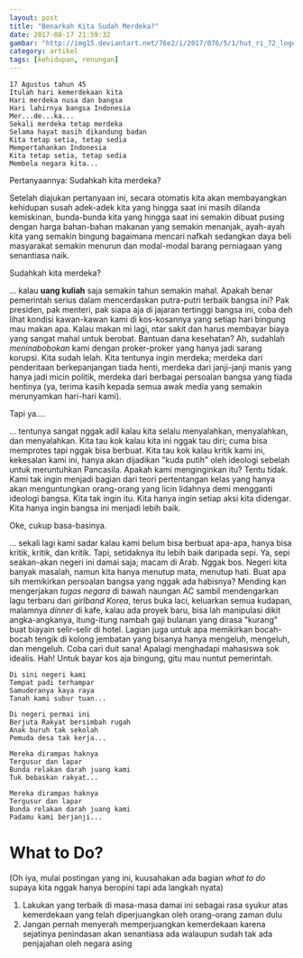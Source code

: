 ```yaml
---
layout: post
title: "Benarkah Kita Sudah Merdeka?"
date: 2017-08-17 21:59:32
gambar: "http://img15.deviantart.net/76e2/i/2017/076/5/1/hut_ri_72_logo__text_indonesia_pasti_bisa__by_imahkudesain-db2oh0g.jpg"
category: artikel
tags: [kehidupan, renungan]
---
```


```teks
17 Agustus tahun 45
Itulah hari kemerdekaan kita
Hari merdeka nusa dan bangsa
Hari lahirnya bangsa Indonesia
Mer...de...ka...
Sekali merdeka tetap merdeka
Selama hayat masih dikandung badan
Kita tetap setia, tetap sedia
Mempertahankan Indonesia
Kita tetap setia, tetap sedia
Membela negara kita...
```

Pertanyaannya: Sudahkah kita merdeka?

Setelah diajukan pertanyaan ini, secara otomatis kita akan membayangkan kehidupan susah adek-adek kita yang hingga saat ini masih dilanda kemiskinan, bunda-bunda kita yang hingga saat ini semakin dibuat pusing dengan harga bahan-bahan makanan yang semakin menanjak, ayah-ayah kita yang semakin bingung bagaimana mencari nafkah sedangkan daya beli masyarakat semakin menurun dan modal-modal barang perniagaan yang senantiasa naik.

Sudahkah kita merdeka?

... kalau __uang kuliah__ saja semakin tahun semakin mahal. Apakah benar pemerintah serius dalam mencerdaskan putra-putri terbaik bangsa ini? Pak presiden, pak menteri, pak siapa aja di jajaran tertinggi bangsa ini, coba deh lihat kondisi kawan-kawan kami di kos-kosannya yang setiap hari bingung mau makan apa. Kalau makan mi lagi, ntar sakit dan harus membayar biaya yang sangat mahal untuk berobat. Bantuan dana kesehatan? Ah, sudahlah _meninabobokan_ kami dengan proker-proker yang hanya jadi sarang korupsi. Kita sudah lelah. Kita tentunya ingin merdeka; merdeka dari penderitaan berkepanjangan tiada henti, merdeka dari janji-janji manis yang hanya jadi micin politik, merdeka dari berbagai persoalan bangsa yang tiada hentinya (ya, terima kasih kepada semua awak media yang semakin merunyamkan hari-hari kami).

Tapi ya....

... tentunya sangat nggak adil kalau kita selalu menyalahkan, menyalahkan, dan menyalahkan. Kita tau kok kalau kita ini nggak tau diri; cuma bisa memprotes tapi nggak bisa berbuat. Kita tau kok kalau kritik kami ini, kekesalan kami ini, hanya akan dijadikan "kuda putih" oleh ideologi sebelah untuk meruntuhkan Pancasila. Apakah kami menginginkan itu? Tentu tidak. Kami tak ingin menjadi bagian dari teori pertentangan kelas yang hanya akan menguntungkan orang-orang yang licin lidahnya demi mengganti ideologi bangsa. Kita tak ingin itu. Kita hanya ingin setiap aksi kita didengar. Kita hanya ingin bangsa ini menjadi lebih baik.

Oke, cukup basa-basinya.

... sekali lagi kami sadar kalau kami belum bisa berbuat apa-apa, hanya bisa kritik, kritik, dan kritik. Tapi, setidaknya itu lebih baik daripada sepi. Ya, sepi seakan-akan negeri ini damai saja; macam di Arab. Nggak bos. Negeri kita banyak masalah, namun kita hanya menutup mata, menutup hati. Buat apa sih memikirkan persoalan bangsa yang nggak ada habisnya? Mending kan mengerjakan _tugas negara_ di bawah naungan AC sambil mendengarkan lagu terbaru dari _girlband Korea_, terus buka laci, keluarkan semua kudapan, malamnya _dinner_ di kafe, kalau ada proyek baru, bisa lah manipulasi dikit angka-angkanya, itung-itung nambah gaji bulanan yang dirasa "kurang" buat biayain selir-selir di hotel. Lagian juga untuk apa memikirkan bocah-bocah tengik di kolong jembatan yang bisanya hanya mengeluh, mengeluh, dan mengeluh. Coba cari duit sana! Apalagi menghadapi mahasiswa sok idealis. Hah! Untuk bayar kos aja bingung, gitu mau nuntut pemerintah.

```teks
Di sini negeri kami
Tempat padi terhampar
Samuderanya kaya raya
Tanah kami subur tuan...

Di negeri permai ini
Berjuta Rakyat bersimbah rugah
Anak buruh tak sekolah
Pemuda desa tak kerja...

Mereka dirampas haknya
Tergusur dan lapar
Bunda relakan darah juang kami
Tuk bebaskan rakyat...

Mereka dirampas haknya
Tergusur dan lapar
Bunda relakan darah juang kami
Padamu kami berjanji...
```

# What to Do?

(Oh iya, mulai postingan yang ini, kuusahakan ada bagian _what to do_ supaya kita nggak hanya beropini tapi ada langkah nyata)

1. Lakukan yang terbaik di masa-masa damai ini sebagai rasa syukur atas kemerdekaan yang telah diperjuangkan oleh orang-orang zaman dulu
2. Jangan pernah menyerah memperjuangkan kemerdekaan karena sejatinya penindasan akan senantiasa ada walaupun sudah tak ada penjajahan oleh negara asing
